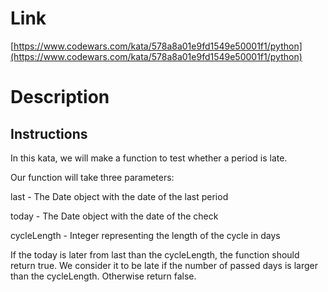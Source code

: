 Link
=========================
[https://www.codewars.com/kata/578a8a01e9fd1549e50001f1/python](https://www.codewars.com/kata/578a8a01e9fd1549e50001f1/python)

Description
=========================
## Instructions

In this kata, we will make a function to test whether a period is late.

Our function will take three parameters:

last - The Date object with the date of the last period

today - The Date object with the date of the check

cycleLength - Integer representing the length of the cycle in days

If the today is later from last than the cycleLength, the function should return true. We consider it to be late if the number of passed days is larger than the cycleLength. Otherwise return false.
